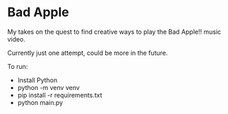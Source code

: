 # Bad Apple

My takes on the quest to find creative ways to play the Bad Apple!! music video.

Currently just one attempt, could be more in the future.

To run:

- Install Python
- python -m venv venv
- pip install -r requirements.txt
- python main.py